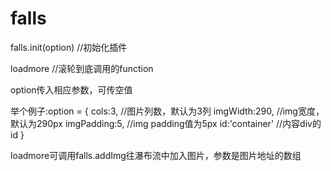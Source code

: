 # falls
falls.init(option)  //初始化插件

loadmore //滚轮到底调用的function 

option传入相应参数，可传空值

举个例子:option = {
            cols:3,  //图片列数，默认为3列
            imgWidth:290,   //img宽度，默认为290px
            imgPadding:5,   //img padding值为5px
            id:'container'  //内容div的id
        }

loadmore可调用falls.addImg往瀑布流中加入图片，参数是图片地址的数组

